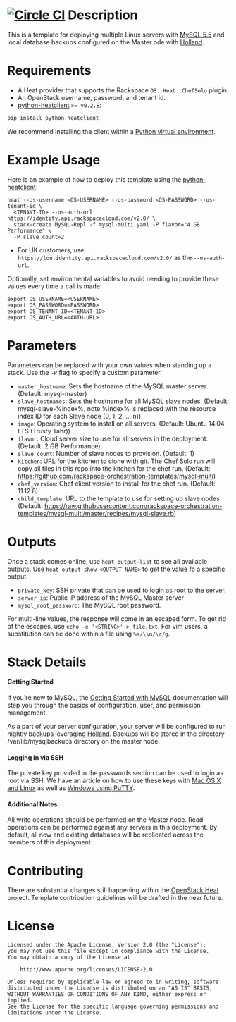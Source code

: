 [![Circle CI](https://circleci.com/gh/rackspace-orchestration-templates/mysql-multi/tree/master.png?style=shield)](https://circleci.com/gh/rackspace-orchestration-templates/mysql-multi)
Description
===========

This is a template for deploying multiple Linux servers with [MySQL
5.5](http://www.mysql.com/) and local database backups configured on the Master
ode with [Holland](https://github.com/holland-backup/holland#readme).

Requirements
============
* A Heat provider that supports the Rackspace `OS::Heat::ChefSolo` plugin.
* An OpenStack username, password, and tenant id.
* [python-heatclient](https://github.com/openstack/python-heatclient)
`>= v0.2.8`:

```bash
pip install python-heatclient
```

We recommend installing the client within a [Python virtual
environment](http://www.virtualenv.org/).

Example Usage
=============
Here is an example of how to deploy this template using the
[python-heatclient](https://github.com/openstack/python-heatclient):

```
heat --os-username <OS-USERNAME> --os-password <OS-PASSWORD> --os-tenant-id \
  <TENANT-ID> --os-auth-url https://identity.api.rackspacecloud.com/v2.0/ \
  stack-create MySQL-Repl -f mysql-multi.yaml -P flavor="4 GB Performance" \
  -P slave_count=2
```

* For UK customers, use `https://lon.identity.api.rackspacecloud.com/v2.0/` as
the `--os-auth-url`.

Optionally, set environmental variables to avoid needing to provide these
values every time a call is made:

```
export OS_USERNAME=<USERNAME>
export OS_PASSWORD=<PASSWORD>
export OS_TENANT_ID=<TENANT-ID>
export OS_AUTH_URL=<AUTH-URL>
```

Parameters
==========
Parameters can be replaced with your own values when standing up a stack. Use
the `-P` flag to specify a custom parameter.

* `master_hostname`: Sets the hostname of the MySQL master server. (Default:
  mysql-master)
* `slave_hostnames`: Sets the hostname for all MySQL slave nodes. (Default:
  mysql-slave-%index%, note %index% is replaced with the resource index ID for
  each Slave node (0, 1, 2, ... n))
* `image`: Operating system to install on all servers. (Default: Ubuntu 14.04
  LTS (Trusty Tahr))
* `flavor`: Cloud server size to use for all servers in the deployment.
  (Default: 2 GB Performance)
* `slave_count`: Number of slave nodes to provision. (Default: 1)
* `kitchen`: URL for the kitchen to clone with git. The Chef Solo run will copy
  all files in this repo into the kitchen for the chef run. (Default:
  https://github.com/rackspace-orchestration-templates/mysql-multi)
* `chef_version`: Chef client version to install for the chef run. (Default:
  11.12.8)
* `child_template`: URL to the template to use for setting up slave nodes
  (Default:
  https://raw.githubusercontent.com/rackspace-orchestration-templates/mysql-multi/master/recipes/mysql-slave.rb)

Outputs
=======
Once a stack comes online, use `heat output-list` to see all available outputs.
Use `heat output-show <OUTPUT NAME>` to get the value fo a specific output.

* `private_key`: SSH private that can be used to login as root to the server.
* `server_ip`: Public IP address of the MySQL Master server
* `mysql_root_password`: The MySQL root password.

For multi-line values, the response will come in an escaped form. To get rid of
the escapes, use `echo -e '<STRING>' > file.txt`. For vim users, a substitution
can be done within a file using `%s/\\n/\r/g`.

Stack Details
=============
#### Getting Started
If you're new to MySQL, the [Getting Started with
MySQL](http://dev.mysql.com/tech-resources/articles/mysql_intro.html)
documentation will step you through the basics of configuration, user, and
permission management.

As a part of your server configuration, your server will be configured to run
nightly backups leveraging
[Holland](https://github.com/holland-backup/holland#readme).  Backups will be
stored in the directory /var/lib/mysqlbackups directory on the master node.

#### Logging in via SSH
The private key provided in the passwords section can be used to login as
root via SSH. We have an article on how to use these keys with [Mac OS X and
Linux](http://www.rackspace.com/knowledge_center/article/logging-in-with-a-ssh-private-key-on-linuxmac)
as well as [Windows using
PuTTY](http://www.rackspace.com/knowledge_center/article/logging-in-with-a-ssh-private-key-on-windows).

#### Additional Notes
All write operations should be performed on the Master node. Read operations
can be performed against any servers in this deployment. By default, all new
and existing databases will be replicated across the members of this
deployment.

Contributing
============
There are substantial changes still happening within the [OpenStack
Heat](https://wiki.openstack.org/wiki/Heat) project. Template contribution
guidelines will be drafted in the near future.

License
=======
```
Licensed under the Apache License, Version 2.0 (the "License");
you may not use this file except in compliance with the License.
You may obtain a copy of the License at

    http://www.apache.org/licenses/LICENSE-2.0

Unless required by applicable law or agreed to in writing, software
distributed under the License is distributed on an "AS IS" BASIS,
WITHOUT WARRANTIES OR CONDITIONS OF ANY KIND, either express or implied.
See the License for the specific language governing permissions and
limitations under the License.
```

